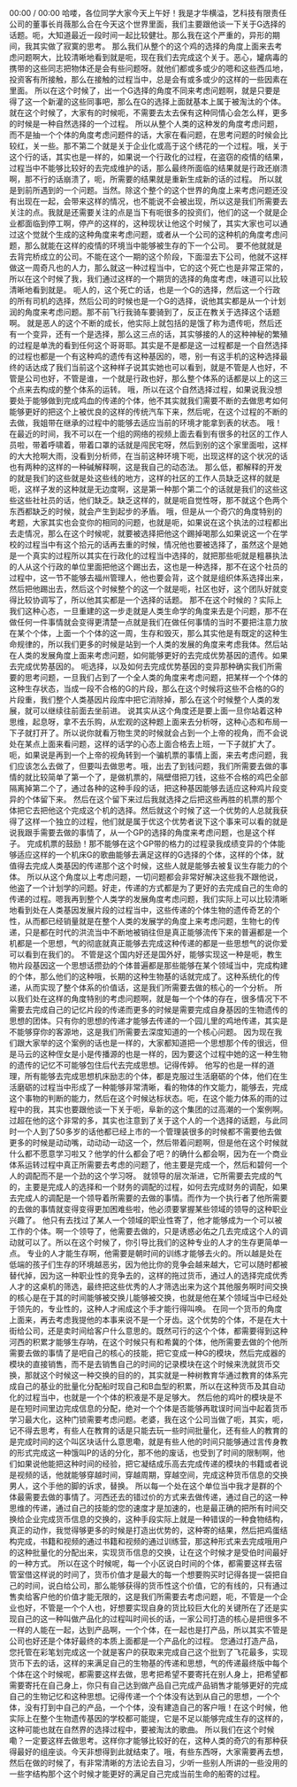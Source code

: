00:00 / 00:00
哈喽，各位同学大家今天上午好！我是才华横溢，艺科技有限责任公司的董事长肖薇那么合在今天这个世界里面，我们主要跟他谈一下关于G选择的话题。呃，大知道最近一段时间一起比较健壮。那么我在这个严重的，异形的期间，我其实做了寂寞的思考。
那么我们从整个的这个鸡的选择的角度上面来去考虑问题啊大，比较清晰地看到就是呃，现在我们去完成这个关于。恶心，罐病毒的携带的这些同志把物体还是会有些问题呀。就他们都或多或少的嗯和这些西瓜地，投资客有所接触，那么在接触的过程当中，总是会有或多或少的这样的一些因素在里面。
所以在这个时候了，出一个G选择的角度不同来考虑问题啊，就是只要是得了这一个新灌的这些同事吧，那么在G的选择上面就基本上属于被淘汰的个体。就在这个时候了，大家有的时候呃，不需要去太去保有这种同情心会怎么样，更多的时候是一种自然选择的一个过程。
所以从整个人类的这种发的角度考虑问题，而不是抽一个个体的角度考虑问题件的话，大家在看问题，在思考问题的时候会比较红，关一些。那不第二个就是关于企业化或高于这个绣花的一个过程。哦，关于这个行的话，其实也是一样的，如果说一个行政化的过程，在盗窃的疫情的结果，过程当中不能够比较好的去完成维护的话，那么最终所面临的结果就是行政还崩溃啊，那不行的话崩溃了，呃，所需要的结果就是重新生成新的话的过程。
所以就是到前所遇到的一个问题。当然。除这个整个的这个世界的角度上来考虑问题还没有出现在一起，会带来这样的情况，也不能说不会被出现，所以这是我们所需要去关注的点。我就是还需要关注的点是当下有呃很多的投资们，他们的这一个就是企业都面临到停工啊，停产的这样的，这种现状让他这个时候了，其实大家也可以通过这个觉就个生成的这种角度来考虑问题，或者从一个公司的这种机的角度考虑问题，那么就能在这样的疫情的环境当中能够被生存的下一个公司。
要不他就就是去背完桥成立的公司。不能在这个一期的这个阶段，下面湿去下公司，他就不这样做这一周奇凡也的人力，那么就这一种过程当中，它的这个死亡也是非常正常的，所以在这个时候了我，我们通过这样的一个期货的选择的角度考虑，味道可以比较清晰地看到就是。
呃人的，这个死亡的话，也是一个G的选择，然后这一个行政的所有司机的选择，然后公司的时候也是一个G的选择，说他其实都是从一个计划润的角度来考虑问题。那不前飞行我骑车要骑到了，反正在教关于选择这个话题啊。
就是恶人的这个不断的成长，他实际上就包括的是饿了称为遗传呃，然后还有一个变异，还有一个是选择，那么这三点的话，其实够接的人的这种神秘的繁殖的过程是单洗的看到任何这个哥哥耶。其实是不是都是这一过程都是一个自然选择的过程也都是一个有这种鸡的遗传有这种基因的，嗯，别一有这手机的这种选择最终的话达成了我们当前这个这种样子说其实她也可以看到，就是不管是人也好，不管是公司也好，不管是谁，一个就是行政也好，那么整个体系的话都是以上的这三个点来去构成的整个体系的运转。
哦，所以在这个自然选择过程，如果说我没想要处于能够做到完成鸡血的传递的个体，他不其实就我们需要不断的去做思考如何能够更好的把这个上被优良的这样的传统汽车下来，然后呢，在这个过程的不断的去做，我姐带在继承的过程中的能够去适应当前的环境才能拿到表的状态。
哦！在最近的时间，我不可以在一个组的网络的视频上面去看到有很多的社区的工作人员啦，带着呼啸着，带着口罩的话就是闯民宅呀，然后到别的这个家里面啦，这样的大大抢啊大雨，没看到分析师，在当前这种环境下呃，出现这样的这个状况的话也有两种的这样的一种碱解释啊，这是我自己的动态法。
那么低，都解释的开发的就是我们的这些就是处这些线的地方，这样的社区的工作人员缺乏这样的就是呃，这样子发的这种就是无边度啊，这是第一种那个第二个的话就是我们的这些这些这些社社员的话，他们缺乏。缺乏这样的，就是呃自觉性呀，那不就这个色两个东西都缺乏的时候，就会产生到起步的矛盾。
哦，但是从一个奇穴的角度特别的考题，大家其实也会变你的相同的问题，也就是呃，如果说在这个执法的过程都出去走情况，那么在这个时候呢，就要被选择把他这个踢掉喝那么如果说这一个在学校的过程当中有这个拾元的话再去重的时候，情况他也要被选择了，虽然这个是她是一个真实的过程所以其实在行政化的过程当中选择的，就把那些呃就是粗暴执法的人从这个行政的单位里面把他这个踢出去，这也是一种选择，那不在这个社员的过程中，这一节不能够去福州管理人，他也要会背，这个就是组织体系选择出来，然后把他踢出去，然后这个时候整个的这一个就是呃，社区也好，这个团队好就变得比较协调写了，所以他其实都是一个选择的话题。
那不在这个时候的？实际上我们这种心态，一旦重建的这一步走就是人类生命学的角度来去是个问题，那不在做任何一件事情就会变得更清楚一点就是我们在做任何事情的当时不要把注意力放在某个个体，上面一个个体的这一周，生存和毁灭，那么其实他是有既定的这种生命规律的，所以我们更多的时候是站到一个人类的发展的角度来考虑我体。然后站在人类的发展角度上面来考虑问题，如何能够更好的去完成优势基因的遗传。如果去完成优势基因的。
呃选择，以及如何去完成优势基因的变异那种确实我们所需要的思考问题，一旦我们占到了一个全人类的角度来考虑问题，把某样一个个体的这种生存状态，当成一段不合格的G的片段，那么在这个时候将这些不合格的G的片段重，我们整个人类基因片段库中把它消除掉，那么在这个时候整个人类的发展，就可以继续往前面去坐前进。
说其实从这个角度还是要上面一旦你站着这种思维，起息呀，拿不去乐购，从宏观的这种题上面来去分析呀，这种心态和布局一下子就打开了。所以说你就看万物生灵的时候就会占到一个上帝的视角，而不会说处在某点上面来看问题，这样的话学的心态上面合格去上班，一下子就扩大了。
呃，如果说是再到一个上帝的视角转到一个骗机票的事情上面，来去考虑问题，我们应该怎么去做了，但要叫去做思考。哦，出去了到钱问题，我们所需要去做的事情的就比较简单了第一个了，是做机票的，隔壁借把​​刀钱，这些不合格的鸡巴全部隔离掉第二个了，通过各种的这种手段的话，把这种基因能够去适应这种鸡片段变异的个体留下来。
然后在这个留下来过后我就选择之后把这些再胜的机票的那个体把它去把他这个完成这个机的选择。然后就这个时候了这一个优势的人总就我获得了这样一个独立的过程，他们就是属于优这个优势者说下这个事来可以看的就是说我跟手需要去做的事情了，从一个GP的选择的角度来考虑问题，也是这个样子。
完成机票的鼓励！那不能够在这个GP带的格力的过程录我成绩变异的个体能够适应这样的一个机床G的歌曲能够去满足这样的G选择的个体，这样的个体，就值得去完成人类基因的传递那个这个时候，这些人就是能够去被复议生存能力的个体。
所以从这个角度以上考虑问题，一切问题都会非常好解决这些我不跟他说，他盗了一个计划学的问题。好走，传递的方式都是为了更好的去完成自己的生命的传递的过程。嗯我再到整个人类学的发展角度考虑问题，我们实际上可以比较清晰地看到处在人类基因发展片段的过程当中，这些传递的个体生物的遗传奇艺的个性，从而都已经销量就是在整个人类的发展学的角度上来考虑问题，生物七的传递，只是都在时代的洪流当中不断地被销往但是真正能够流传下来的普遍都是一个机都是一个思想，气的彻底就真正能够去完成这种传递的都是一些思想气的说你爱可以看到在我们的。
不管是这个国内好还是国外好，能够实现这一种是呃，教生物片段基因这一个思想话攒劲的个体普遍都是那些能够在某个领域当中，完成构建的个体，那么他们的这种哦，长期的这种生物基的话就完成了。这种系统化的传递，从而实现了整个体系的价值话，这是我们所需要去做的核心的一个分析。
所以我们处在这样的角度特别的考虑问题啊，就是每一个个体的存在，很多情况下不需要去完成自己的记忆片段的传递而更多的时候是需要完成自身基因的生物遗传的思想的团体。只有你的思想的传递才能够去传递的一个园儿里的鸡地传递，其实是不能够穿你的客源地，这是我们所需要去深度知道的一个核心问题。
因为现在我们跟大家举的这个案例的话也是一样的，大家都知道把一个思想那个传的很远，但是马云的这种侄女是小是传播源的也是一样的，因为要这个过程中她的这一种生物的遗传的记忆不可能够包住后代去完成思想。记得传婷。
他写的也是一样的道理，所有能够去完成思想机床励志的个体，都是克服过生活磨砺的个体，他们在生活磨砺的过程当中形成了一种能够非常清晰，看的物体的作文能力，能够去，完成这个事物的判断的能力，然后在这个时候达标状态。呃，在这个能力体系的雨的过程中的我，其实也要跟他谈一下关于呃，阜新的这个集团的过高潮的一个案例啊。
过超在他的这个非常的多，其实也注意到了关于这个人的一个选择的话题，与此同时一个人到了50多岁的话他都已经上市的一个管理装很多的时候都不需要他去做更多的时候是动动嘴，动动动一动这一个，然后带着问题啊，但是他在这个时候就什么都不愿意学习啦又？他学的什么都会了吧？的确什么都会啊，因为在一个商业体系运转过程中真正所需要去考虑的问题了，他主要是完成一个，然后和碧何一个人的调配而不是一个劲的这个学习呀。
就领导的层次渐进，它所需要去完成的气的，主要是完成人的选择和一个财务的调配的过程，如何去完成财务的调配，如果去完成人的调配是一个领导着所需要的去做的事情。而作为一个执行者了他所需要的去做的事情就变得变得更加困难些啦，他必须要掌握某些领域的领导的这种职业兴趣了。
他只有去找过了某人一个领域的职业性寄了，他才能够成为一个可以被工作的个体。啊一个领导了，他需要去做的，只是诱惑必佑之几去完成这个人的调动就可以了。所以在这个时候了，你引导比我们的这种专业的人才的生存更简单一点。
专业的人才能生存啊，他需要是朝时间的训练才能够去火的。所以越是处在低端的孩子们生存的环境越恶劣，因为他比你的竞争会越来越大，它可以随时都被替代掉，因为这一种职业性的竞争去的，这样的拖过货币，通过人的选择完成优秀人才的这桌机的筛选，最终把这些优秀的人才筛选出来为这个其他服务啊时间交换的核心是在于其的时间能够被交换儿能够被交换，也就是他在某个领域当中已经处于领先的，专业性的，这种人才闹成这个手才能行得叫唤。
在同一个货币的角度上面来，再去考虑我提他的本事来说不是一个牙齿。这个优势的个体，不是在大十街给公司，还是卖时间给客户什么意思的。既然可行的这个个体，都需要得到这种河西的积累才能够生存呐，在这个时候只有和希冀的个体，他所需要去做的个他所需要去做的事情了是吧自己的核心的技能，把它变成一种G的模块，然后完成器的模块的直接销售，而不是去销售自己的时间的记录模块在这个时候来洗就货币交换，那就这个时候这一种交换的目的的，其实就是一种树教育华通过教育的体系完成自己的基业的批量化分配船时现自己和B血型的积累，所以在这种货币及其自动化的过程当中，也就是一个个体的积液是不是足够大。
然后他的鸡叶的模块是不是在短时间里边完成信息的分配，绝对一个个体是否能够再耽误时间当中起着货币学习最大化，这种门锁需要考虑问题。老婆，我在这个公司当做了呃，其实，呃，记不得去思考，有些人在教育的话是只能去玩一些时间批量化，还有些人的教育的是完成时间的这个叫区块话什么意思嘞，就是有些人他的时间只能够通过言传身教的形式完成这一种饿叫P的话的分化，那不他的废话，也受到了时间的限制啊，他们如果说他能把这种时间的经验，把它凝结成乐高去完成传递的模块的书籍或者说是视频的话，他就能够穿越时间，穿越周期，穿越空间，完成这种货币信息的交换男人，这个手他的脚的诉求，替换。
所以每一个处在这个单位当中我才是群的个体最需要去做的事情了。河西还去的错过价的方式来去做传递，通过自己的这一种思维的传递，通过自己的技能的您的速度才是加速的，也是最正确的把所有时间交换给企业完成货币信息的交换的，这种手段实际上就是一种错误的一种食物结构，真正的动作，我觉得够更多的时候是打造出优势的，这种寄的结果，然后把鸡蛋结构完成，书籍和视频的通过书籍和视频的通过训练营，那这种形式来去完成哦用户的这种批量化的分配出来，实现货币信息的交换，让在这个时候才是受伯时间最好的一种方式。
所以在这个时候呢，每一个小区说白时间的个体，都需要这样去宿管室借这样说的时间了，货币价值才是最大的每一个想要购买时记得各提一袋把自己的时间，说白给公司，那么能够获得的货币性这个价值，它的有线的，只有通过售卖给客户他的价值才能无限的，这是我们所需要去考虑问题，呃，不管是一个企业也好，不管是一个个人也，好想要实现自身的货比较巨大化的关键所在了还是实现自己的这一种叫做产品化的过程叫时间长的话，一家公司打造的核心是把很多不一样的人能在一起，达到产品啊，一个个体，在一起也是打产品，所以其实不管是公司也好还是个体好最终的本质上面都是一个产品化的过程。
您通过打造产品，您托管在彩笔划完成这一个就是客户的获取来完成自己这个批到了飞花最多，实现货币下去的话，这样的来满足自己的生物基的传递和思想，气的传递最终版中每个个体在这个时候呢，都需要这样去做，思考把希望不要寄托在别人身上，把希望都需要寄托在自己身上，你只有自己达到做产品自己完成产品销售才能够更好的完成自己的生物记忆和这种思想。记得传递一个个体没有达到从自己的思想，一个个体，没有打到中自己的产品，一个个体，没有建造自己的客户哦！在这个时候，他实际上在整个生物遗传基因的学校都可能提，它是不足以能够完成生存的这样的，这种可能也就在自然界的选择过程中，要被淘汰的歌曲。
所以我们在这个时候嘞？一定要这样去做思考。这样你才能够比较好的在，这种人类的奇穴的有那种获得最好的组座谈。今天非想得到此就结束了。哦，有些东西呀，大家需要再去想，然后在做的时候了，有非常清晰的方法论去自习，少听一些别人所讲的一些没用的一些字结构那个这个时候才能更好的满足自己完成当前生命的船寄的过程。

